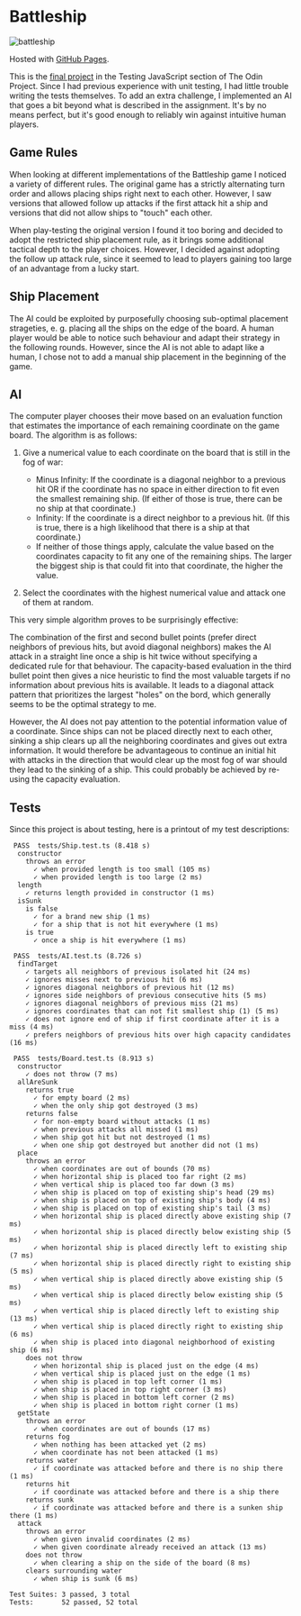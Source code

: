 # Battleship
![battleship](https://github.com/c-auri/battleship/assets/43008483/5e6c6441-cc3c-47d7-b679-cac330d0d971)

Hosted with [GitHub Pages](https://c-auri.github.io/battleship/).

This is the [final project](https://www.theodinproject.com/lessons/node-path-javascript-battleship) in the Testing JavaScript section of The Odin Project. Since I had previous experience with unit testing, I had little trouble writing the tests themselves. To add an extra challenge, I implemented an AI that goes a bit beyond what is described in the assignment. It's by no means perfect, but it's good enough to reliably win against intuitive human players.

## Game Rules
When looking at different implementations of the Battleship game I noticed a variety of different rules. The original game has a strictly alternating turn order and allows placing ships right next to each other. However, I saw versions that allowed follow up attacks if the first attack hit a ship and versions that did not allow ships to "touch" each other.

When play-testing the original version I found it too boring and decided to adopt the restricted ship placement rule, as it brings some additional tactical depth to the player choices. However, I decided against adopting the follow up attack rule, since it seemed to lead to players gaining too large of an advantage from a lucky start.

## Ship Placement
The AI could be exploited by purposefully choosing sub-optimal placement strageties, e. g. placing all the ships on the edge of the board. A human player would be able to notice such behaviour and adapt their strategy in the following rounds. However, since the AI is not able to adapt like a human, I chose not to add a manual ship placement in the beginning of the game.

## AI
The computer player chooses their move based on an evaluation function that estimates the importance of each remaining coordinate on the game board. The algorithm is as follows:

1. Give a numerical value to each coordinate on the board that is still in the fog of war:

    - Minus Infinity: If the coordinate is a diagonal neighbor to a previous hit OR if the coordinate has no space in either direction to fit even the smallest remaining ship. (If either of those is true, there can be no ship at that coordinate.)
    - Infinity: If the coordinate is a direct neighbor to a previous hit. (If this is true, there is a high likelihood that there is a ship at that coordinate.)
    - If neither of those things apply, calculate the value based on the coordinates capacity to fit any one of the remaining ships. The larger the biggest ship is that could fit into that coordinate, the higher the value.

2. Select the coordinates with the highest numerical value and attack one of them at random.

This very simple algorithm proves to be surprisingly effective: 

The combination of the first and second bullet points (prefer direct neighbors of previous hits, but avoid diagonal neighbors) makes the AI attack in a straight line once a ship is hit twice without specifying a dedicated rule for that behaviour. The capacity-based evaluation in the third bullet point then gives a nice heuristic to find the most valuable targets if no information about previous hits is available. It leads to a diagonal attack pattern that prioritizes the largest "holes" on the bord, which generally seems to be the optimal strategy to me.

However, the AI does not pay attention to the potential information value of a coordinate. Since ships can not be placed directly next to each other, sinking a ship clears up all the neighboring coordinates and gives out extra information. It would therefore be advantageous to continue an initial hit with attacks in the direction that would clear up the most fog of war should they lead to the sinking of a ship. This could probably be achieved by re-using the capacity evaluation.

## Tests

Since this project is about testing, here is a printout of my test descriptions:

```
 PASS  tests/Ship.test.ts (8.418 s)
  constructor
    throws an error
      ✓ when provided length is too small (105 ms)
      ✓ when provided length is too large (2 ms)
  length
    ✓ returns length provided in constructor (1 ms)
  isSunk
    is false
      ✓ for a brand new ship (1 ms)
      ✓ for a ship that is not hit everywhere (1 ms)
    is true
      ✓ once a ship is hit everywhere (1 ms)

 PASS  tests/AI.test.ts (8.726 s)
  findTarget
    ✓ targets all neighbors of previous isolated hit (24 ms)
    ✓ ignores misses next to previous hit (6 ms)
    ✓ ignores diagonal neighbors of previous hit (12 ms)
    ✓ ignores side neighbors of previous consecutive hits (5 ms)
    ✓ ignores diagonal neighbors of previous miss (21 ms)
    ✓ ignores coordinates that can not fit smallest ship (1) (5 ms)
    ✓ does not ignore end of ship if first coordinate after it is a miss (4 ms)
    ✓ prefers neighbors of previous hits over high capacity candidates (16 ms)

 PASS  tests/Board.test.ts (8.913 s)
  constructor
    ✓ does not throw (7 ms)
  allAreSunk
    returns true
      ✓ for empty board (2 ms)
      ✓ when the only ship got destroyed (3 ms)
    returns false
      ✓ for non-empty board without attacks (1 ms)
      ✓ when previous attacks all missed (1 ms)
      ✓ when ship got hit but not destroyed (1 ms)
      ✓ when one ship got destroyed but another did not (1 ms)
  place
    throws an error
      ✓ when coordinates are out of bounds (70 ms)
      ✓ when horizontal ship is placed too far right (2 ms)
      ✓ when vertical ship is placed too far down (3 ms)
      ✓ when ship is placed on top of existing ship's head (29 ms)
      ✓ when ship is placed on top of existing ship's body (4 ms)
      ✓ when ship is placed on top of existing ship's tail (3 ms)
      ✓ when horizontal ship is placed directly above existing ship (7 ms)
      ✓ when horizontal ship is placed directly below existing ship (5 ms)
      ✓ when horizontal ship is placed directly left to existing ship (7 ms)
      ✓ when horizontal ship is placed directly right to existing ship (5 ms)
      ✓ when vertical ship is placed directly above existing ship (5 ms)
      ✓ when vertical ship is placed directly below existing ship (5 ms)
      ✓ when vertical ship is placed directly left to existing ship (13 ms)
      ✓ when vertical ship is placed directly right to existing ship (6 ms)
      ✓ when ship is placed into diagonal neighborhood of existing ship (6 ms)
    does not throw
      ✓ when horizontal ship is placed just on the edge (4 ms)
      ✓ when vertical ship is placed just on the edge (1 ms)
      ✓ when ship is placed in top left corner (1 ms)
      ✓ when ship is placed in top right corner (3 ms)
      ✓ when ship is placed in bottom left corner (2 ms)
      ✓ when ship is placed in bottom right corner (1 ms)
  getState
    throws an error
      ✓ when coordinates are out of bounds (17 ms)
    returns fog
      ✓ when nothing has been attacked yet (2 ms)
      ✓ when coordinate has not been attacked (1 ms)
    returns water
      ✓ if coordinate was attacked before and there is no ship there (1 ms)
    returns hit
      ✓ if coordinate was attacked before and there is a ship there
    returns sunk
      ✓ if coordinate was attacked before and there is a sunken ship there (1 ms)
  attack
    throws an error
      ✓ when given invalid coordinates (2 ms)
      ✓ when given coordinate already received an attack (13 ms)
    does not throw
      ✓ when clearing a ship on the side of the board (8 ms)
    clears surrounding water
      ✓ when ship is sunk (6 ms)

Test Suites: 3 passed, 3 total
Tests:       52 passed, 52 total
```
